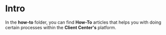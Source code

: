 # Intro

In the **how-to** folder, you can find **How-To** articles that helps you with doing certain processes within the **Client Center's** platform. 
